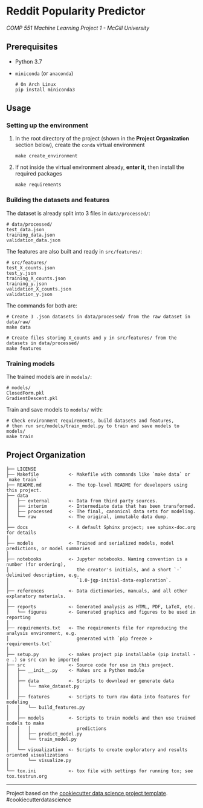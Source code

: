 # Reddit Popularity Predictor

*COMP 551 Machine Learning Project 1 - McGill University*

## Prerequisites

* Python 3.7
* `miniconda` (or `anaconda`)

    ```
    # On Arch Linux
    pip install miniconda3
    ```

## Usage
### Setting up the environment
1. In the root directory of the project (shown in the **Project Organization** section below), create the `conda` virtual environment
    ```
    make create_environment
    ```
2. If not inside the virtual environment already, **enter it,** then install the required packages
    ```
    make requirements
    ```

### Building the datasets and features
The dataset is already split into 3 files in `data/processed/`:

    # data/processed/
    test_data.json
    training_data.json
    validation_data.json

The features are also built and ready in `src/features/`:

    # src/features/
    test_X_counts.json
    test_y.json
    training_X_counts.json
    training_y.json
    validation_X_counts.json
    validation_y.json

The commands for both are:

    # Create 3 .json datasets in data/processed/ from the raw dataset in data/raw/
    make data

    # Create files storing X_counts and y in src/features/ from the datasets in data/processed/
    make features

### Training models
The trained models are in `models/`:

    # models/
    ClosedForm.pkl
    GradientDescent.pkl

Train and save models to `models/` with:

    # Check environment requirements, build datasets and features,
    # then run src/models/train_model.py to train and save models to models/
    make train

## Project Organization

    ├── LICENSE
    ├── Makefile           <- Makefile with commands like `make data` or `make train`
    ├── README.md          <- The top-level README for developers using this project.
    ├── data
    │   ├── external       <- Data from third party sources.
    │   ├── interim        <- Intermediate data that has been transformed.
    │   ├── processed      <- The final, canonical data sets for modeling.
    │   └── raw            <- The original, immutable data dump.
    │
    ├── docs               <- A default Sphinx project; see sphinx-doc.org for details
    │
    ├── models             <- Trained and serialized models, model predictions, or model summaries
    │
    ├── notebooks          <- Jupyter notebooks. Naming convention is a number (for ordering),
    │                         the creator's initials, and a short `-` delimited description, e.g.
    │                         `1.0-jqp-initial-data-exploration`.
    │
    ├── references         <- Data dictionaries, manuals, and all other explanatory materials.
    │
    ├── reports            <- Generated analysis as HTML, PDF, LaTeX, etc.
    │   └── figures        <- Generated graphics and figures to be used in reporting
    │
    ├── requirements.txt   <- The requirements file for reproducing the analysis environment, e.g.
    │                         generated with `pip freeze > requirements.txt`
    │
    ├── setup.py           <- makes project pip installable (pip install -e .) so src can be imported
    ├── src                <- Source code for use in this project.
    │   ├── __init__.py    <- Makes src a Python module
    │   │
    │   ├── data           <- Scripts to download or generate data
    │   │   └── make_dataset.py
    │   │
    │   ├── features       <- Scripts to turn raw data into features for modeling
    │   │   └── build_features.py
    │   │
    │   ├── models         <- Scripts to train models and then use trained models to make
    │   │   │                 predictions
    │   │   ├── predict_model.py
    │   │   └── train_model.py
    │   │
    │   └── visualization  <- Scripts to create exploratory and results oriented visualizations
    │       └── visualize.py
    │
    └── tox.ini            <- tox file with settings for running tox; see tox.testrun.org


--------

Project based on the [cookiecutter data science project template](https://drivendata.github.io/cookiecutter-data-science/). #cookiecutterdatascience
